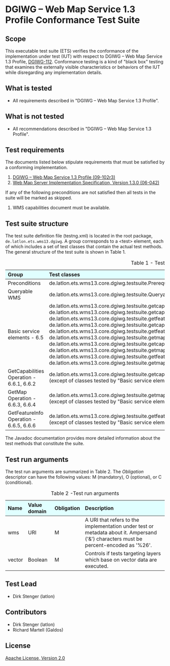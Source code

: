 
# DGIWG – Web Map Service 1.3 Profile Conformance Test Suite

## Scope

This executable test suite (ETS) verifies the conformance of the implementation under 
test (IUT) with respect to DGIWG – Web Map Service 1.3 Profile, [DGIWG-112](https://portal.dgiwg.org/files/?artifact_id=11514).
Conformance testing is a kind of "black box" testing that examines the externally 
visible characteristics or behaviors of the IUT while disregarding any implementation details.


## What is tested

  - All requirements described in "DGIWG – Web Map Service 1.3 Profile".


## What is not tested

  - All recommendations described in "DGIWG – Web Map Service 1.3 Profile".


## Test requirements

The documents listed below stipulate requirements that must be satisfied by a 
conforming implementation.

1. [DGIWG – Web Map Service 1.3 Profile (09-102r3)](https://portal.opengeospatial.org/files/?artifact_id=66915)
2. [Web Map Server Implementation Specification, Version 1.3.0 (06-042)](http://portal.opengeospatial.org/files/?artifact_id=14416)

If any of the following preconditions are not satisfied then all tests in the 
suite will be marked as skipped.

1. WMS capabilities document must be available.


## Test suite structure

The test suite definition file (testng.xml) is located in the root package, 
`de.latlon.ets.wms13.dgiwg`. A group corresponds to a &lt;test&gt; element, each 
of which includes a set of test classes that contain the actual test methods. 
The general structure of the test suite is shown in Table 1.

<table>
  <caption>Table 1 - Test suite structure</caption>
  <thead>
    <tr style="text-align: left; background-color: LightCyan">
      <th>Group</th>
      <th>Test classes</th>
    </tr>
  </thead>
  <tbody>
    <tr>
      <td>Preconditions</td>
      <td>de.latlon.ets.wms13.core.dgiwg.testsuite.Prerequisites</td>
    </tr>
    <tr>
      <td>Queryable WMS</td>
      <td>de.latlon.ets.wms13.core.dgiwg.testsuite.QueryableWMS</td>
    </tr>
    <tr>
      <td>Basic service elements - 6.5</td>
      <td>de.latlon.ets.wms13.core.dgiwg.testsuite.getcapabilities.ConfiguredOutputFormatTest<br/>
      de.latlon.ets.wms13.core.dgiwg.testsuite.getcapabilities.GetCapabilitiesOutputFormatTest<br/>
      de.latlon.ets.wms13.core.dgiwg.testsuite.getfeatureinfo.GetFeatureInfoOutputFormatTest<br/>
      de.latlon.ets.wms13.core.dgiwg.testsuite.getcapabilities.interactive.GetCapabilitiesInEnglishLanguageTest<br/>
      de.latlon.ets.wms13.core.dgiwg.testsuite.getfeatureinfo.interactive.GetFeatureInfoInEnglishLanguageTest<br/>
      de.latlon.ets.wms13.core.dgiwg.testsuite.getmap.GetMapOutputFormatTest<br/>
      de.latlon.ets.wms13.core.dgiwg.testsuite.getcapabilities.GetCapabilitiesLayerCrsTest<br/>
      de.latlon.ets.wms13.core.dgiwg.testsuite.getmap.GetMapLayerCrsTest<br/>
      de.latlon.ets.wms13.core.dgiwg.testsuite.getfeatureinfo.interactive.GetFeatureInfoExceptionInEnglishLanguageTest<br/>
      de.latlon.ets.wms13.core.dgiwg.testsuite.getmap.interactive.GetMapExceptionInEnglishLanguageTest</td>
    </tr>
    <tr>
      <td>GetCapabilities Operation - 6.6.1, 6.6.2</td>
      <td>de.latlon.ets.wms13.core.dgiwg.testsuite.getcapabilities.*<br/>
      (except of classes tested by "Basic service elements - 6.5")</td>
    </tr>
    <tr>
      <td>GetMap Operation - 6.6.3, 6.6.4</td>
      <td>de.latlon.ets.wms13.core.dgiwg.testsuite.getmap.*<br/>
      (except of classes tested by "Basic service elements - 6.5")</td>
    </tr>
    <tr>
      <td>GetFeatureInfo Operation - 6.6.5, 6.6.6</td>
      <td>de.latlon.ets.wms13.core.dgiwg.testsuite.getfeatureinfo.*<br/>
      (except of classes tested by "Basic service elements - 6.5")</td>
    </tr>
  </tbody>
</table>

The Javadoc documentation provides more detailed information about the test 
methods that constitute the suite.


## Test run arguments

The test run arguments are summarized in Table 2. The _Obligation_ descriptor can 
have the following values: M (mandatory), O (optional), or C (conditional).

<table>
  <caption>Table 2 -Test run arguments</caption>
  <thead>
    <tr style="text-align: left; background-color: LightCyan">
      <th>Name</th>
      <th>Value domain</th>
      <th>Obligation</th>
  	  <th>Description</th>
    </tr>
  </thead>
  <tbody>
    <tr>
      <td>wms</td>
      <td>URI</td>
      <td>M</td>
	  <td>A URI that refers to the implementation under test or metadata about it.
      Ampersand ('&amp;') characters must be percent-encoded as '%26'.</td>
    </tr>
	<tr>
      <td>vector</td>
      <td>Boolean</td>
      <td>M</td>
      <td>Controls if tests targeting layers which base on vector data are executed.</td>
    </tr>
  </tbody>
</table>


## Test Lead

  - Dirk Stenger (latlon)


##  Contributors

  - Dirk Stenger (latlon)
  - Richard Martell (Galdos)


##  License

[Apache License, Version 2.0](http://opensource.org/licenses/Apache-2.0 "Apache License")
